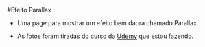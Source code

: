 #Efeito Parallax

- Uma page para mostrar um efeito bem daora chamado Parallax.

- As fotos foram tiradas do curso da <a href="https://www.udemy.com/?deal_code=&utm_source=aff-campaign&utm_medium=udemyads&utm_term=Homepage&utm_content=Textlink&utm_campaign=Admitad-default&admitad_uid=5da68cdb780b749a87f2e821fa478bc1&publisher_id=1437351&website_id=1599938">Udemy</a> que estou fazendo.
